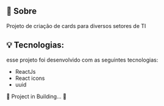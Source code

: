 ## 💬 Sobre
Projeto de criação de cards para diversos setores de TI

## 💡 Tecnologias:

esse projeto foi desenvolvido com as seguintes tecnologias:

- ReactJs
- React icons
- uuid

:construction: Project in Building... :construction:

